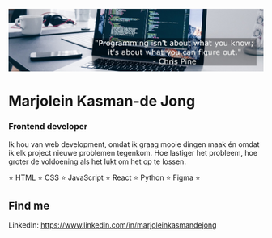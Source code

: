 ![Programming quote](https://github.com/Marjolein-Kasman-de-Jong/Marjolein-Kasman-de-Jong/blob/main/Profile_Header.jpg)

# Marjolein Kasman-de Jong

### Frontend developer 

Ik hou van web development, omdat ik graag mooie dingen maak én omdat ik elk project nieuwe problemen tegenkom. Hoe lastiger het probleem, hoe groter de voldoening als het lukt om het op te lossen.

⭐️ HTML ⭐️ CSS ⭐️ JavaScript ⭐️ React ⭐️ Python ⭐️ Figma ⭐️

## Find me

LinkedIn: https://www.linkedin.com/in/marjoleinkasmandejong
